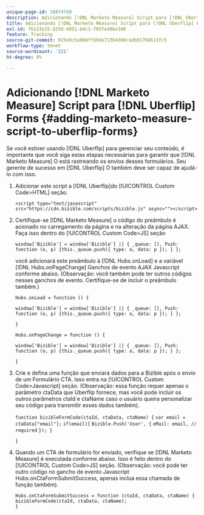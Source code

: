 ```yaml
---
unique-page-id: 18874749
description: Adicionando [!DNL Marketo Measure] Script para [!DNL Uberflip] FORMS - [!DNL Marketo Measure]
title: Adicionando [!DNL Marketo Measure] Script para [!DNL Uberflip] Forms
exl-id: fb123e15-523d-4931-b4c1-705fe49be3d0
feature: Tracking
source-git-commit: 915e9c5a968ffd9de713b4308cadb91768613fc5
workflow-type: tm+mt
source-wordcount: '221'
ht-degree: 0%

---
```


# Adicionando [!DNL Marketo Measure] Script para [!DNL Uberflip] Forms {#adding-marketo-measure-script-to-uberflip-forms}

Se você estiver usando [!DNL Uberflip] para gerenciar seu conteúdo, é importante que você siga estas etapas necessárias para garantir que [!DNL Marketo Measure] O está rastreando os envios desses formulários. Seu gerente de sucesso em [!DNL Uberflip] O também deve ser capaz de ajudá-lo com isso.

1. Adicionar este script a [!DNL Uberflip]do [!UICONTROL Custom Code>HTML] seção.

   `<script type="text/javascript" src="https://cdn.bizible.com/scripts/bizible.js" async=""></script>`

1. Certifique-se [!DNL Marketo Measure] o código do preâmbulo é acionado no carregamento da página e na alteração da página AJAX. Faça isso dentro do [!UICONTROL Custom Code>JS] seção

   `window['Bizible'] = window['Bizible'] || { _queue: [], Push: function (o, p) {this._queue.push({ type: o, data: p }); } };`

   você adicionará este preâmbulo à [!DNL Hubs.onLoad] e a variável [!DNL Hubs.onPageChange] Ganchos de evento AJAX Javascript conforme abaixo. (Observação: você também pode ter outros códigos nesses ganchos de evento. Certifique-se de incluir o preâmbulo também.)

   `Hubs.onLoad = function () {`

   `window['Bizible'] = window['Bizible'] || { _queue: [], Push: function (o, p) {this._queue.push({ type: o, data: p }); } };`

   `}`

   `Hubs.onPageChange = function () {`

   `window['Bizible'] = window['Bizible'] || { _queue: [], Push: function (o, p) {this._queue.push({ type: o, data: p }); } };`

   `}`

1. Crie e defina uma função que enviará dados para a Bizible após o envio de um Formulário CTA. Isso entra na [!UICONTROL Custom Code>Javascript] seção. (Observação: essa função requer apenas o parâmetro ctaData que Uberflip fornece, mas você pode incluir os outros parâmetros ctaId e ctaName caso o usuário queira personalizar seu código para transmitir esses dados também).

   `function bizibleFormCode(ctaId, ctaData, ctaName) {`
   `var email = ctaData["email"];`
   `if(email){`
   `Bizible.Push('User', {`
   `eMail: email, // required`
   `}); }`

   `}`

1. Quando um CTA de formulário for enviado, verifique se [!DNL Marketo Measure] é executada conforme abaixo. Isso é feito dentro do [!UICONTROL Custom Code>JS] seção. (Observação: você pode ter outro código no gancho de evento Javascript Hubs.onCtaFormSubmitSuccess, apenas inclua essa chamada de função também).

   `Hubs.onCtaFormSubmitSuccess = function (ctaId, ctaData, ctaName) {`
   `bizibleFormCode(ctaId, ctaData, ctaName);`\
   `}`
